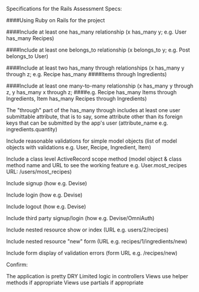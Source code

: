 Specifications for the Rails Assessment
Specs:

 ####Using Ruby on Rails for the project

 ####Include at least one has_many relationship (x has_many y; e.g. User has_many Recipes)

 ####Include at least one belongs_to relationship (x belongs_to y; e.g. Post belongs_to User)

 ####Include at least two has_many through relationships (x has_many y through z; e.g. Recipe has_many ####Items through Ingredients)

 ####Include at least one many-to-many relationship (x has_many y through z, y has_many x through z; ####e.g. Recipe has_many Items through Ingredients, Item has_many Recipes through Ingredients)

 The "through" part of the has_many through includes at least one user submittable attribute, that is to say, some attribute other than its foreign keys that can be submitted by the app's user (attribute_name e.g. ingredients.quantity)

 Include reasonable validations for simple model objects (list of model objects with validations e.g. User, Recipe, Ingredient, Item)

 Include a class level ActiveRecord scope method (model object & class method name and URL to see the working feature e.g. User.most_recipes URL: /users/most_recipes)

 Include signup (how e.g. Devise)

 Include login (how e.g. Devise)

 Include logout (how e.g. Devise)

 Include third party signup/login (how e.g. Devise/OmniAuth)

 Include nested resource show or index (URL e.g. users/2/recipes)

 Include nested resource "new" form (URL e.g. recipes/1/ingredients/new)

 Include form display of validation errors (form URL e.g. /recipes/new)
 
Confirm:

 The application is pretty DRY
 Limited logic in controllers
 Views use helper methods if appropriate
 Views use partials if appropriate

